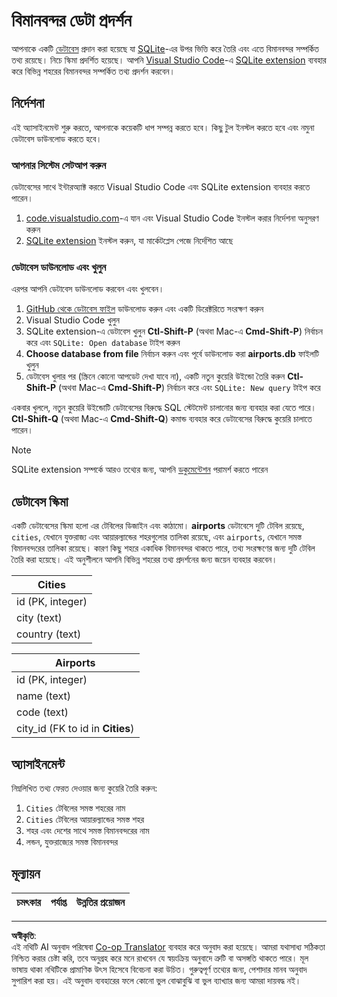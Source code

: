 <!--
CO_OP_TRANSLATOR_METADATA:
{
  "original_hash": "25b37acdfb2452917c1aa2e2ca44317a",
  "translation_date": "2025-10-24T09:54:05+00:00",
  "source_file": "2-Working-With-Data/05-relational-databases/assignment.md",
  "language_code": "bn"
}
-->
# বিমানবন্দর ডেটা প্রদর্শন

আপনাকে একটি [ডেটাবেস](https://raw.githubusercontent.com/Microsoft/Data-Science-For-Beginners/main/2-Working-With-Data/05-relational-databases/airports.db) প্রদান করা হয়েছে যা [SQLite](https://sqlite.org/index.html)-এর উপর ভিত্তি করে তৈরি এবং এতে বিমানবন্দর সম্পর্কিত তথ্য রয়েছে। নিচে স্কিমা প্রদর্শিত হয়েছে। আপনি [Visual Studio Code](https://code.visualstudio.com?WT.mc_id=academic-77958-bethanycheum)-এ [SQLite extension](https://marketplace.visualstudio.com/items?itemName=alexcvzz.vscode-sqlite&WT.mc_id=academic-77958-bethanycheum) ব্যবহার করে বিভিন্ন শহরের বিমানবন্দর সম্পর্কিত তথ্য প্রদর্শন করবেন।

## নির্দেশনা

এই অ্যাসাইনমেন্ট শুরু করতে, আপনাকে কয়েকটি ধাপ সম্পন্ন করতে হবে। কিছু টুল ইনস্টল করতে হবে এবং নমুনা ডেটাবেস ডাউনলোড করতে হবে।

### আপনার সিস্টেম সেটআপ করুন

ডেটাবেসের সাথে ইন্টারঅ্যাক্ট করতে Visual Studio Code এবং SQLite extension ব্যবহার করতে পারেন।

1. [code.visualstudio.com](https://code.visualstudio.com?WT.mc_id=academic-77958-bethanycheum)-এ যান এবং Visual Studio Code ইনস্টল করার নির্দেশনা অনুসরণ করুন
1. [SQLite extension](https://marketplace.visualstudio.com/items?itemName=alexcvzz.vscode-sqlite&WT.mc_id=academic-77958-bethanycheum) ইনস্টল করুন, যা মার্কেটপ্লেস পেজে নির্দেশিত আছে

### ডেটাবেস ডাউনলোড এবং খুলুন

এরপর আপনি ডেটাবেস ডাউনলোড করবেন এবং খুলবেন।

1. [GitHub থেকে ডেটাবেস ফাইল](https://raw.githubusercontent.com/Microsoft/Data-Science-For-Beginners/main/2-Working-With-Data/05-relational-databases/airports.db) ডাউনলোড করুন এবং একটি ডিরেক্টরিতে সংরক্ষণ করুন
1. Visual Studio Code খুলুন
1. SQLite extension-এ ডেটাবেস খুলুন **Ctl-Shift-P** (অথবা Mac-এ **Cmd-Shift-P**) নির্বাচন করে এবং `SQLite: Open database` টাইপ করুন
1. **Choose database from file** নির্বাচন করুন এবং পূর্বে ডাউনলোড করা **airports.db** ফাইলটি খুলুন
1. ডেটাবেস খুলার পর (স্ক্রিনে কোনো আপডেট দেখা যাবে না), একটি নতুন কুয়েরি উইন্ডো তৈরি করুন **Ctl-Shift-P** (অথবা Mac-এ **Cmd-Shift-P**) নির্বাচন করে এবং `SQLite: New query` টাইপ করে

একবার খুললে, নতুন কুয়েরি উইন্ডোটি ডেটাবেসের বিরুদ্ধে SQL স্টেটমেন্ট চালানোর জন্য ব্যবহার করা যেতে পারে। **Ctl-Shift-Q** (অথবা Mac-এ **Cmd-Shift-Q**) কমান্ড ব্যবহার করে ডেটাবেসের বিরুদ্ধে কুয়েরি চালাতে পারেন।

> [!NOTE] 
> SQLite extension সম্পর্কে আরও তথ্যের জন্য, আপনি [ডকুমেন্টেশন](https://marketplace.visualstudio.com/items?itemName=alexcvzz.vscode-sqlite&WT.mc_id=academic-77958-bethanycheum) পরামর্শ করতে পারেন

## ডেটাবেস স্কিমা

একটি ডেটাবেসের স্কিমা হলো এর টেবিলের ডিজাইন এবং কাঠামো। **airports** ডেটাবেসে দুটি টেবিল রয়েছে, `cities`, যেখানে যুক্তরাজ্য এবং আয়ারল্যান্ডের শহরগুলোর তালিকা রয়েছে, এবং `airports`, যেখানে সমস্ত বিমানবন্দরের তালিকা রয়েছে। কারণ কিছু শহরে একাধিক বিমানবন্দর থাকতে পারে, তথ্য সংরক্ষণের জন্য দুটি টেবিল তৈরি করা হয়েছে। এই অনুশীলনে আপনি বিভিন্ন শহরের তথ্য প্রদর্শনের জন্য জয়েন ব্যবহার করবেন।

| Cities           |
| ---------------- |
| id (PK, integer) |
| city (text)      |
| country (text)   |

| Airports                         |
| -------------------------------- |
| id (PK, integer)                 |
| name (text)                      |
| code (text)                      |
| city_id (FK to id in **Cities**) |

## অ্যাসাইনমেন্ট

নিম্নলিখিত তথ্য ফেরত দেওয়ার জন্য কুয়েরি তৈরি করুন:

1. `Cities` টেবিলের সমস্ত শহরের নাম
1. `Cities` টেবিলের আয়ারল্যান্ডের সমস্ত শহর
1. শহর এবং দেশের সাথে সমস্ত বিমানবন্দরের নাম
1. লন্ডন, যুক্তরাজ্যের সমস্ত বিমানবন্দর

## মূল্যায়ন

| চমৎকার | পর্যাপ্ত | উন্নতির প্রয়োজন |
| --------- | -------- | ----------------- |

---

**অস্বীকৃতি**:  
এই নথিটি AI অনুবাদ পরিষেবা [Co-op Translator](https://github.com/Azure/co-op-translator) ব্যবহার করে অনুবাদ করা হয়েছে। আমরা যথাসাধ্য সঠিকতা নিশ্চিত করার চেষ্টা করি, তবে অনুগ্রহ করে মনে রাখবেন যে স্বয়ংক্রিয় অনুবাদে ত্রুটি বা অসঙ্গতি থাকতে পারে। মূল ভাষায় থাকা নথিটিকে প্রামাণিক উৎস হিসেবে বিবেচনা করা উচিত। গুরুত্বপূর্ণ তথ্যের জন্য, পেশাদার মানব অনুবাদ সুপারিশ করা হয়। এই অনুবাদ ব্যবহারের ফলে কোনো ভুল বোঝাবুঝি বা ভুল ব্যাখ্যার জন্য আমরা দায়বদ্ধ নই।